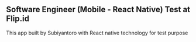**Software Engineer (Mobile - React Native) Test at Flip.id**
-
This app built by Subiyantoro with React native technology for test purpose
